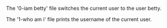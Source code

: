 The '0-iam betty' file switches the current user to the user betty.

The '1-who am i' file prints the username of the current user.
